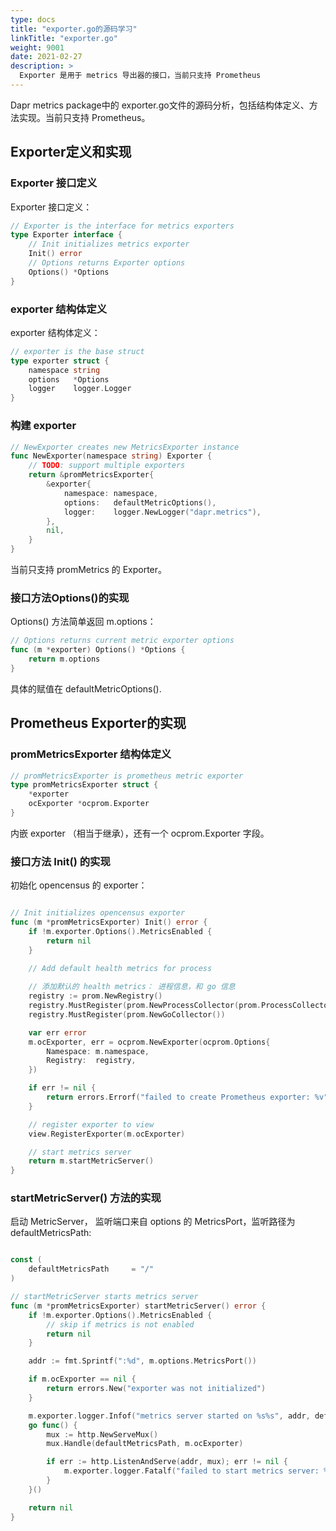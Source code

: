 ```yaml
---
type: docs
title: "exporter.go的源码学习"
linkTitle: "exporter.go"
weight: 9001
date: 2021-02-27
description: >
  Exporter 是用于 metrics 导出器的接口，当前只支持 Prometheus
---
```


Dapr metrics package中的 exporter.go文件的源码分析，包括结构体定义、方法实现。当前只支持 Prometheus。

## Exporter定义和实现

### Exporter 接口定义

Exporter 接口定义：

```go
// Exporter is the interface for metrics exporters
type Exporter interface {
	// Init initializes metrics exporter
	Init() error
	// Options returns Exporter options
	Options() *Options
}
```

### exporter 结构体定义

exporter 结构体定义：

```go
// exporter is the base struct
type exporter struct {
	namespace string
	options   *Options
	logger    logger.Logger
}
```

### 构建 exporter

```go
// NewExporter creates new MetricsExporter instance
func NewExporter(namespace string) Exporter {
	// TODO: support multiple exporters
	return &promMetricsExporter{
		&exporter{
			namespace: namespace,
			options:   defaultMetricOptions(),
			logger:    logger.NewLogger("dapr.metrics"),
		},
		nil,
	}
}
```

当前只支持 promMetrics 的 Exporter。

### 接口方法Options()的实现

Options() 方法简单返回 m.options：

```go
// Options returns current metric exporter options
func (m *exporter) Options() *Options {
	return m.options
}
```

具体的赋值在 defaultMetricOptions().

## Prometheus Exporter的实现

### promMetricsExporter 结构体定义

```go
// promMetricsExporter is prometheus metric exporter
type promMetricsExporter struct {
	*exporter
	ocExporter *ocprom.Exporter
}
```

内嵌 exporter （相当于继承），还有一个 ocprom.Exporter 字段。

### 接口方法 Init() 的实现

初始化 opencensus 的 exporter：

```go

// Init initializes opencensus exporter
func (m *promMetricsExporter) Init() error {
	if !m.exporter.Options().MetricsEnabled {
		return nil
	}

	// Add default health metrics for process
	
	// 添加默认的 health metrics： 进程信息，和 go 信息
	registry := prom.NewRegistry()
	registry.MustRegister(prom.NewProcessCollector(prom.ProcessCollectorOpts{}))
	registry.MustRegister(prom.NewGoCollector())

	var err error
	m.ocExporter, err = ocprom.NewExporter(ocprom.Options{
		Namespace: m.namespace,
		Registry:  registry,
	})

	if err != nil {
		return errors.Errorf("failed to create Prometheus exporter: %v", err)
	}

	// register exporter to view
	view.RegisterExporter(m.ocExporter)

	// start metrics server
	return m.startMetricServer()
}
```

### startMetricServer() 方法的实现

启动 MetricServer， 监听端口来自 options 的 MetricsPort，监听路径为 defaultMetricsPath:

```go

const (
	defaultMetricsPath     = "/"
)

// startMetricServer starts metrics server
func (m *promMetricsExporter) startMetricServer() error {
	if !m.exporter.Options().MetricsEnabled {
		// skip if metrics is not enabled
		return nil
	}

	addr := fmt.Sprintf(":%d", m.options.MetricsPort())

	if m.ocExporter == nil {
		return errors.New("exporter was not initialized")
	}

	m.exporter.logger.Infof("metrics server started on %s%s", addr, defaultMetricsPath)
	go func() {
		mux := http.NewServeMux()
		mux.Handle(defaultMetricsPath, m.ocExporter)

		if err := http.ListenAndServe(addr, mux); err != nil {
			m.exporter.logger.Fatalf("failed to start metrics server: %v", err)
		}
	}()

	return nil
}
```